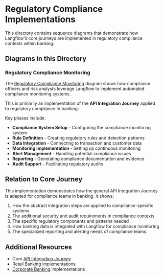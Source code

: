 # Regulatory Compliance Implementations

This directory contains sequence diagrams that demonstrate how Langflow's core journeys are implemented in regulatory compliance contexts within banking.

## Diagrams in this Directory

### Regulatory Compliance Monitoring

The [Regulatory Compliance Monitoring](regulatory_compliance_monitoring.puml) diagram shows how compliance officers and risk analysts leverage Langflow to implement automated compliance monitoring systems.

This is primarily an implementation of the **API Integration Journey** applied to regulatory compliance in banking:

Key phases include:
- **Compliance System Setup** - Configuring the compliance monitoring system
- **Rule Definition** - Creating regulatory rules and detection patterns
- **Data Integration** - Connecting to transaction and customer data
- **Monitoring Implementation** - Setting up continuous monitoring
- **Alert Management** - Handling potential compliance issues
- **Reporting** - Generating compliance documentation and evidence
- **Audit Support** - Facilitating regulatory audits

## Relation to Core Journey

This implementation demonstrates how the general API Integration Journey is adapted for compliance teams in banking. It shows:

1. How the abstract integration steps are applied to compliance-specific systems
2. The additional security and audit requirements in compliance contexts
3. The specific regulatory components and patterns needed
4. How banking data is integrated with Langflow for compliance monitoring
5. The specialized reporting and alerting needs of compliance teams

## Additional Resources

- Core [API Integration Journey](../../core_journeys/api_integration_journey.puml)
- [Retail Banking](../retail_banking/) implementations
- [Corporate Banking](../corporate_banking/) implementations 